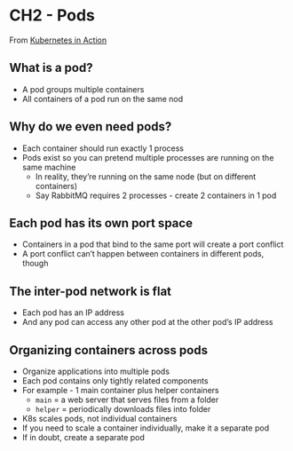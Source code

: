 # CH2 - Pods

From [Kubernetes in Action](https://www.manning.com/books/kubernetes-in-action)

## What is a pod?

- A pod groups multiple containers
- All containers of a pod run on the same nod

## Why do we even need pods?

- Each container should run exactly 1 process
- Pods exist so you can pretend multiple processes are running on the same machine
  - In reality, they’re running on the same node (but on different containers)
  - Say RabbitMQ requires 2 processes - create 2 containers in 1 pod

## Each pod has its own port space

- Containers in a pod that bind to the same port will create a port conflict
- A port conflict can’t happen between containers in different pods, though

## The inter-pod network is flat

- Each pod has an IP address
- And any pod can access any other pod at the other pod’s IP address

## Organizing containers across pods

- Organize applications into multiple pods
- Each pod contains only tightly related components
- For example - 1 main container plus helper containers
  - `main` = a web server that serves files from a folder
  - `helper` = periodically downloads files into folder
- K8s scales pods, not individual containers
- If you need to scale a container individually, make it a separate pod
- If in doubt, create a separate pod
